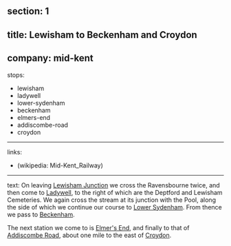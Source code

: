 ﻿section: 1
----
title: Lewisham to Beckenham and Croydon
----
company: mid-kent
----
stops:
- lewisham
- ladywell
- lower-sydenham
- beckenham
- elmers-end
- addiscombe-road
- croydon
----
links:
- (wikipedia: Mid-Kent_Railway)
----
text: On leaving [Lewisham Junction](/stations/lewisham) we cross the Ravensbourne twice, and then come to [Ladywell](/stations/ladywell), to the right of which are the Deptford and Lewisham Cemeteries. We again cross the stream at its junction with the Pool, along the side of which we continue our course to [Lower Sydenham](/stations/lower-sydenham). From thence we pass to [Beckenham](/stations/beckenham).

The next station we come to is [Elmer's End](/stations/elmers-end), and finally to that of [Addiscombe Road](/stations/addiscombe-road), about one mile to the east of [Croydon](/stations/croydon).
